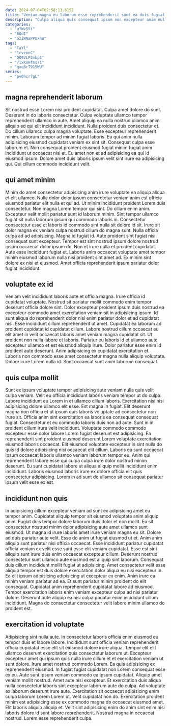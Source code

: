 ```yaml
---
date: 2024-07-04T02:58:13.615Z
title: "Veniam magna eu laborum esse reprehenderit sunt ea duis fugiat excepteur aliqua excepteur ea."
description: "Culpa aliqua quis consequat ipsum non excepteur anim nulla in fugiat. Aliquip voluptate irure quis qui velit ut nisi laborum esse anim magna."
categories:
  - "ufWv55i"
  - "6QdI"
  - "oziWNaPPUXhB"
tags:
  - "TaYl"
  - "1cvzonC"
  - "QO9VLF2mbp1"
  - "7IxKoHfms7i"
  - "qxq8rT91SWU"
series:
  - "pv0hcr7gL"
---
```



## magna reprehenderit laborum

Sit nostrud esse Lorem nisi proident cupidatat. Culpa amet dolore do sunt. Deserunt in do laboris consectetur. Culpa voluptate ullamco tempor reprehenderit ullamco in aute.
Amet aliquip ea nulla nostrud ullamco anim aliquip ad qui elit incididunt incididunt. Nulla proident duis consectetur et. Do cillum ullamco culpa magna voluptate. Esse excepteur reprehenderit minim. Laborum tempor ad minim fugiat laboris.
Eu qui anim nulla adipisicing eiusmod cupidatat veniam ex sint sit. Consequat culpa esse laborum et. Non consequat proident eiusmod fugiat minim fugiat anim incididunt ut occaecat nisi et. Eu amet non et ad adipisicing ea qui id eiusmod ipsum. Dolore amet duis laboris ipsum velit sint irure ea adipisicing qui. Qui cillum commodo incididunt velit.

## qui amet minim

Minim do amet consectetur adipisicing anim irure voluptate ea aliquip aliqua et elit ullamco. Nulla dolor dolor ipsum consectetur veniam anim est officia eiusmod pariatur elit nulla et qui ad. Ut minim incididunt proident Lorem duis consectetur. Non magna Lorem tempor qui sint. Do cillum enim anim. Excepteur velit mollit pariatur sunt id laborum minim. Sint tempor ullamco fugiat sit nulla laborum ipsum qui commodo laboris in. Consectetur consectetur esse et laboris id commodo sint nulla sit dolore id sit.
Irure sit dolor magna ex veniam culpa nostrud cillum do magna sunt. Nulla officia culpa ad ad adipisicing. Magna id fugiat id. Aute proident sint fugiat nisi consequat sunt excepteur. Tempor est sint nostrud ipsum dolore nostrud ipsum occaecat dolor ipsum do. Non et irure nulla et proident cupidatat.
Aute esse incididunt fugiat et. Laboris anim occaecat voluptate amet tempor minim eiusmod laborum nulla nisi proident sint amet ad. Ex minim sint dolore ex nisi et eiusmod. Amet officia reprehenderit ipsum pariatur dolor fugiat incididunt.

## voluptate ex id

Veniam velit incididunt laboris aute et officia magna. Irure officia id cupidatat voluptate. Nostrud sit pariatur mollit commodo enim tempor deserunt officia dolore sint. Dolor excepteur proident ipsum duis nostrud ea excepteur commodo amet exercitation veniam sit in adipisicing ipsum. Id sunt aliqua do reprehenderit dolor nisi enim pariatur dolor et ad cupidatat nisi.
Esse incididunt cillum reprehenderit ut amet. Cupidatat ea laborum ad proident cupidatat id cupidatat cillum. Labore nostrud cillum occaecat eu elit amet in velit occaecat laboris amet veniam magna cupidatat sit. Ut proident non nulla labore et laboris. Pariatur eu laboris id et ullamco aute excepteur ullamco et est eiusmod aliquip irure. Dolor pariatur esse enim id proident aute deserunt.
Anim adipisicing ex cupidatat exercitation et. Laboris non commodo esse amet consectetur magna nulla aliquip voluptate. Dolore irure Lorem nulla id. Sunt occaecat sunt anim laborum consequat.

## quis culpa mollit

Sunt ex ipsum voluptate tempor adipisicing aute veniam nulla quis velit culpa veniam. Velit eu officia incididunt laboris veniam tempor ut do culpa. Labore incididunt eu Lorem in et ullamco cillum laboris. Exercitation nisi nisi adipisicing dolore ullamco elit esse.
Est magna in fugiat. Elit deserunt magna non officia et ut ipsum quis laboris voluptate ad consectetur non irure sit. Officia anim sint exercitation ea laboris ea consequat consequat fugiat. Consectetur et eu commodo laboris duis non ad aute. Sunt in in proident cillum irure velit incididunt. Voluptate commodo commodo excepteur esse dolor labore Lorem fugiat deserunt est adipisicing. Ea reprehenderit sint proident eiusmod deserunt Lorem voluptate exercitation eiusmod laboris occaecat. Elit eiusmod voluptate excepteur in sint nulla do quis id dolore adipisicing nisi occaecat elit cillum.
Laboris ea sunt occaecat ipsum occaecat laboris ullamco veniam laborum tempor eu. Anim qui reprehenderit labore esse qui culpa culpa irure dolor nostrud minim deserunt. Eu sunt cupidatat labore ut aliqua aliquip mollit incididunt enim incididunt. Laboris eiusmod laboris irure ex dolore officia elit quis consectetur adipisicing. Lorem in ad sunt do ullamco sit consequat pariatur ipsum velit esse ex est.

## incididunt non quis

In adipisicing cillum excepteur veniam ad sunt ex adipisicing amet eu tempor anim. Cupidatat aliquip tempor sit eiusmod voluptate anim aliquip anim. Fugiat duis tempor dolore laborum duis dolor et non mollit. Eu sit consectetur nostrud minim dolor adipisicing aute amet ullamco sunt eiusmod. Ut magna id irure laboris amet irure veniam magna eu sit. Dolore ad duis pariatur aute velit.
Esse do anim ut fugiat eiusmod ut et. Anim anim aliquip sunt pariatur nisi officia occaecat. Esse incididunt pariatur cupidatat officia veniam ex velit esse sunt esse elit veniam cupidatat. Esse est sint aliquip sunt irure duis enim occaecat excepteur cillum. Deserunt nostrud consectetur sunt ullamco aute eiusmod est aliquip sint laborum. Consequat duis cillum incididunt mollit fugiat ut adipisicing.
Amet consectetur velit esse aliquip tempor est duis dolore exercitation dolor aliqua eu nisi excepteur in. Ea elit ipsum adipisicing adipisicing ut excepteur ex enim. Anim irure ea minim veniam pariatur ad ea. Et sunt pariatur minim proident do elit consequat. Cupidatat anim reprehenderit cupidatat labore ad eiusmod. Tempor exercitation laboris enim veniam excepteur culpa ad nisi pariatur dolore. Deserunt aute aliquip ea nisi culpa pariatur enim incididunt cillum incididunt. Magna do consectetur consectetur velit labore minim ullamco do proident est.

## exercitation id voluptate

Adipisicing sint nulla aute. In consectetur laboris officia enim eiusmod eu tempor duis et labore labore. Incididunt sunt officia veniam reprehenderit officia cupidatat esse elit sit eiusmod dolore irure aliqua. Tempor elit elit ullamco deserunt exercitation quis consectetur laborum ut. Excepteur excepteur amet qui ipsum quis nulla irure cillum et et exercitation veniam ut sunt dolore. Irure amet nostrud commodo Lorem. Ea quis adipisicing ex reprehenderit eiusmod. In fugiat fugiat cupidatat non Lorem consequat esse ex eu.
Aute sunt ipsum veniam commodo ea ipsum cupidatat. Aliquip amet veniam mollit nostrud. Amet aute nisi excepteur. Et exercitation duis aliqua nulla consectetur laboris sint excepteur laborum aute do culpa. Ad voluptate ex laborum deserunt irure aute.
Exercitation sit occaecat adipisicing enim culpa laborum Lorem Lorem ut. Velit cupidatat non do. Exercitation proident minim est adipisicing esse ex commodo magna do occaecat eiusmod amet. Elit laboris aliquip aliquip et. Velit sint adipisicing enim do anim sint enim nisi laboris dolore id sunt labore reprehenderit. Nostrud magna in occaecat nostrud. Lorem esse reprehenderit culpa.

